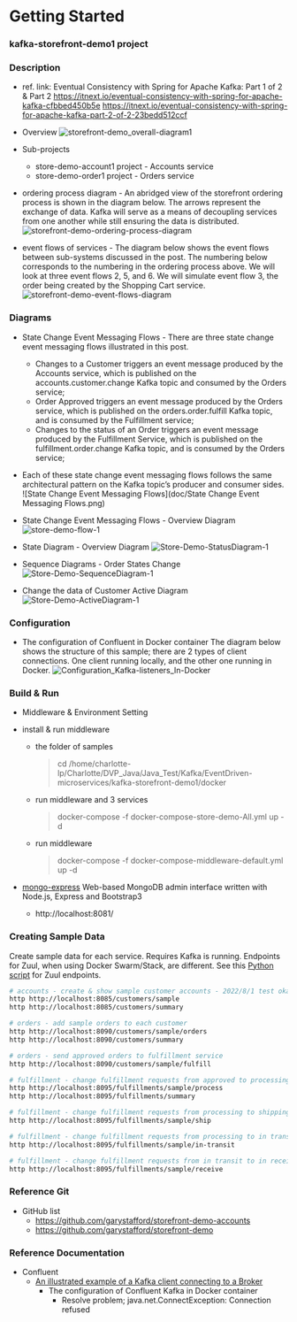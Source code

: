 
# Getting Started
### kafka-storefront-demo1 project
### Description
* ref. link: 
  Eventual Consistency with Spring for Apache Kafka: Part 1 of 2 & Part 2
  https://itnext.io/eventual-consistency-with-spring-for-apache-kafka-cfbbed450b5e
  https://itnext.io/eventual-consistency-with-spring-for-apache-kafka-part-2-of-2-23bedd512ccf

* Overview
  ![storefront-demo_overall-diagram1](doc/storefront-demo_overall-diagram1.png)
* Sub-projects
  - store-demo-account1 project - Accounts service
  - store-demo-order1  project - Orders service  
    

* ordering process diagram - 
  An abridged view of the storefront ordering process is shown in the diagram below. The arrows represent the exchange of data. Kafka will serve as a means of decoupling services from one another while still ensuring the data is distributed.
  ![storefront-demo-ordering-process-diagram](doc/storefront-demo-ordering-process-diagram.png)

* event flows of services -
  The diagram below shows the event flows between sub-systems discussed in the post. The numbering below corresponds to the numbering in the ordering process above. We will look at three event flows 2, 5, and 6. We will simulate event flow 3, the order being created by the Shopping Cart service.
  ![storefront-demo-event-flows-diagram](doc/storefront-demo-event-flows-diagram.png)

### Diagrams
* State Change Event Messaging Flows - 
  There are three state change event messaging flows illustrated in this post.
  - Changes to a Customer triggers an event message produced by the Accounts service, which is published on the accounts.customer.change Kafka topic and consumed by the Orders service;
  - Order Approved triggers an event message produced by the Orders service, which is published on the orders.order.fulfill Kafka topic, and is consumed by the Fulfillment service;
  - Changes to the status of an Order triggers an event message produced by the Fulfillment Service, which is published on the fulfillment.order.change Kafka topic, and is consumed by the Orders service;
  
* Each of these state change event messaging flows follows the same architectural pattern on the Kafka topic’s producer and consumer sides.
  ![State Change Event Messaging Flows](doc/State Change Event Messaging Flows.png)
  
* State Change Event Messaging Flows - Overview Diagram
  ![store-demo-flow-1](doc/my-draw-io/store-demo-flow-1.png)
  
* State Diagram - Overview Diagram
  ![Store-Demo-StatusDiagram-1](doc/my-draw-io/Store-Demo-StatusDiagram-1.png)
  
* Sequence Diagrams - Order States Change
  ![Store-Demo-SequenceDiagram-1](doc/my-draw-io/Store-Demo-SequenceDiagram-1.png)
  

* Change the data of Customer Active Diagram
  ![Store-Demo-ActiveDiagram-1](doc/my-draw-io/Store-Demo-ActiveDiagram-1.png)

### Configuration 
* The configuration of Confluent in Docker container
  The diagram below shows the structure of this sample; there are 2 types of client connections.
  One client running locally, and the other one running in Docker.
  ![Configuration_Kafka-listeners_In-Docker](doc/Configuration_Kafka-listeners_In-Docker_p1.png)  

    
### Build & Run

* Middleware & Environment Setting
* install & run middleware
  - the folder of samples
    > cd /home/charlotte-lp/Charlotte/DVP_Java/Java_Test/Kafka/EventDriven-microservices/kafka-storefront-demo1/docker
  - run middleware and 3 services  
    > docker-compose -f docker-compose-store-demo-All.yml up -d
  - run middleware
    > docker-compose -f docker-compose-middleware-default.yml up -d
 

* [mongo-express](https://github.com/mongo-express/mongo-express)
  Web-based MongoDB admin interface written with Node.js, Express and Bootstrap3 
  - http://localhost:8081/

### Creating Sample Data
Create sample data for each service. Requires Kafka is running. Endpoints for Zuul, when using Docker Swarm/Stack, are different. See this [Python script](https://github.com/garystafford/storefront-kafka-docker/blob/master/refresh.py) for Zuul endpoints.

```bash
# accounts - create & show sample customer accounts - 2022/8/1 test okay
http http://localhost:8085/customers/sample
http http://localhost:8085/customers/summary

# orders - add sample orders to each customer
http http://localhost:8090/customers/sample/orders
http http://localhost:8090/customers/summary

# orders - send approved orders to fulfillment service
http http://localhost:8090/customers/sample/fulfill

# fulfillment - change fulfillment requests from approved to processing
http http://localhost:8095/fulfillments/sample/process
http http://localhost:8095/fulfillments/summary

# fulfillment - change fulfillment requests from processing to shipping
http http://localhost:8095/fulfillments/sample/ship

# fulfillment - change fulfillment requests from processing to in transit
http http://localhost:8095/fulfillments/sample/in-transit

# fulfillment - change fulfillment requests from in transit to in received
http http://localhost:8095/fulfillments/sample/receive
```


### Reference Git
  - GitHub list
    - https://github.com/garystafford/storefront-demo-accounts
    - https://github.com/garystafford/storefront-demo

### Reference Documentation
 - Confluent
   - [An illustrated example of a Kafka client connecting to a Broker](https://www.confluent.io/blog/kafka-client-cannot-connect-to-broker-on-aws-on-docker-etc/)
     - The configuration of Confluent Kafka in Docker container
       - Resolve problem; java.net.ConnectException: Connection refused


